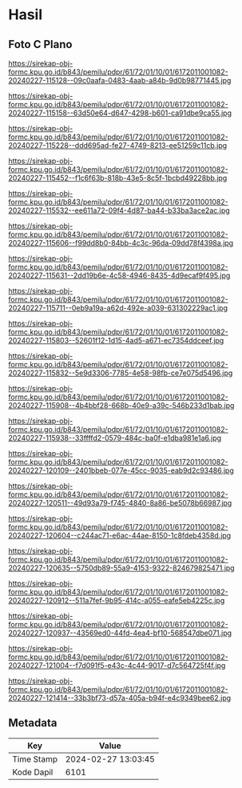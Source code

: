 # Hasil

## Foto C Plano

https://sirekap-obj-formc.kpu.go.id/b843/pemilu/pdpr/61/72/01/10/01/6172011001082-20240227-115128--09c0aafa-0483-4aab-a84b-9d0b98771445.jpg

https://sirekap-obj-formc.kpu.go.id/b843/pemilu/pdpr/61/72/01/10/01/6172011001082-20240227-115158--63d50e64-d647-4298-b601-ca91dbe9ca55.jpg

https://sirekap-obj-formc.kpu.go.id/b843/pemilu/pdpr/61/72/01/10/01/6172011001082-20240227-115228--ddd695ad-fe27-4749-8213-ee51259c11cb.jpg

https://sirekap-obj-formc.kpu.go.id/b843/pemilu/pdpr/61/72/01/10/01/6172011001082-20240227-115452--f1c6f63b-818b-43e5-8c5f-1bcbd49228bb.jpg

https://sirekap-obj-formc.kpu.go.id/b843/pemilu/pdpr/61/72/01/10/01/6172011001082-20240227-115532--ee611a72-09f4-4d87-ba44-b33ba3ace2ac.jpg

https://sirekap-obj-formc.kpu.go.id/b843/pemilu/pdpr/61/72/01/10/01/6172011001082-20240227-115606--f99dd8b0-84bb-4c3c-96da-09dd78f4398a.jpg

https://sirekap-obj-formc.kpu.go.id/b843/pemilu/pdpr/61/72/01/10/01/6172011001082-20240227-115631--2dd19b6e-4c58-4946-8435-4d9ecaf9f495.jpg

https://sirekap-obj-formc.kpu.go.id/b843/pemilu/pdpr/61/72/01/10/01/6172011001082-20240227-115711--0eb9a19a-a62d-492e-a039-631302229ac1.jpg

https://sirekap-obj-formc.kpu.go.id/b843/pemilu/pdpr/61/72/01/10/01/6172011001082-20240227-115803--52601f12-1d15-4ad5-a671-ec7354ddceef.jpg

https://sirekap-obj-formc.kpu.go.id/b843/pemilu/pdpr/61/72/01/10/01/6172011001082-20240227-115832--5e9d3306-7785-4e58-98fb-ce7e075d5496.jpg

https://sirekap-obj-formc.kpu.go.id/b843/pemilu/pdpr/61/72/01/10/01/6172011001082-20240227-115908--4b4bbf28-668b-40e9-a39c-546b233d1bab.jpg

https://sirekap-obj-formc.kpu.go.id/b843/pemilu/pdpr/61/72/01/10/01/6172011001082-20240227-115938--33ffffd2-0579-484c-ba0f-e1dba981e1a6.jpg

https://sirekap-obj-formc.kpu.go.id/b843/pemilu/pdpr/61/72/01/10/01/6172011001082-20240227-120109--2401bbeb-077e-45cc-9035-eab9d2c93486.jpg

https://sirekap-obj-formc.kpu.go.id/b843/pemilu/pdpr/61/72/01/10/01/6172011001082-20240227-120511--49d93a79-f745-4840-8a86-be5078b66987.jpg

https://sirekap-obj-formc.kpu.go.id/b843/pemilu/pdpr/61/72/01/10/01/6172011001082-20240227-120604--c244ac71-e6ac-44ae-8150-1c8fdeb4358d.jpg

https://sirekap-obj-formc.kpu.go.id/b843/pemilu/pdpr/61/72/01/10/01/6172011001082-20240227-120635--5750db89-55a9-4153-9322-824679825471.jpg

https://sirekap-obj-formc.kpu.go.id/b843/pemilu/pdpr/61/72/01/10/01/6172011001082-20240227-120912--511a7fef-9b95-414c-a055-eafe5eb4225c.jpg

https://sirekap-obj-formc.kpu.go.id/b843/pemilu/pdpr/61/72/01/10/01/6172011001082-20240227-120937--43569ed0-44fd-4ea4-bf10-568547dbe071.jpg

https://sirekap-obj-formc.kpu.go.id/b843/pemilu/pdpr/61/72/01/10/01/6172011001082-20240227-121004--f7d091f5-e43c-4c44-9017-d7c564725f4f.jpg

https://sirekap-obj-formc.kpu.go.id/b843/pemilu/pdpr/61/72/01/10/01/6172011001082-20240227-121414--33b3bf73-d57a-405a-b94f-e4c9349bee62.jpg


## Metadata

| Key        | Value               |
| ---------- | ------------------- |
| Time Stamp | 2024-02-27 13:03:45 |
| Kode Dapil | 6101                |



